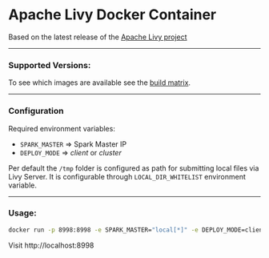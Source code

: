 # Apache Livy Docker Container

Based on the latest release of the [Apache Livy project](https://livy.incubator.apache.org/)

------

### Supported Versions:

To see which images are available see the [build matrix](https://github.com/davlum/livy-server-docker/blob/master/.github/workflows/main.yaml).

------

### Configuration

Required environment variables:

- `SPARK_MASTER` => Spark Master IP
- `DEPLOY_MODE` => *client* or *cluster*

Per default the `/tmp` folder is configured as path for submitting local files via
Livy Server. It is configurable through `LOCAL_DIR_WHITELIST` environment
variable.

------

### Usage:

```bash
docker run -p 8998:8998 -e SPARK_MASTER="local[*]" -e DEPLOY_MODE=client davlum/livy:0.7.0-spark2.4.4
```

Visit http://localhost:8998

